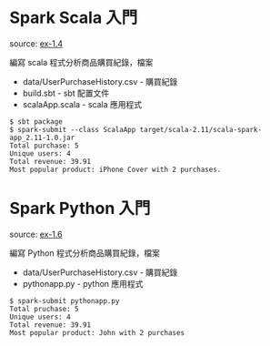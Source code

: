 # Spark Scala 入門

source: [ex-1.4](src/ex-1.4/)

編寫 scala 程式分析商品購買紀錄，檔案
- data/UserPurchaseHistory.csv - 購買紀錄
- build.sbt - sbt 配置文件
- scalaApp.scala - scala 應用程式

```shell
$ sbt package
$ spark-submit --class ScalaApp target/scala-2.11/scala-spark-app_2.11-1.0.jar
Total purchase: 5
Unique users: 4
Total revenue: 39.91
Most popular product: iPhone Cover with 2 purchases.
```

# Spark Python 入門

source: [ex-1.6](src/ex-1.6/)

編寫 Python 程式分析商品購買紀錄，檔案
- data/UserPurchaseHistory.csv - 購買紀錄
- pythonapp.py - python 應用程式

```shell
$ spark-submit pythonapp.py
Total pruchase: 5
Unique users: 4
Total revenue: 39.91
Most popular product: John with 2 purchases
```
